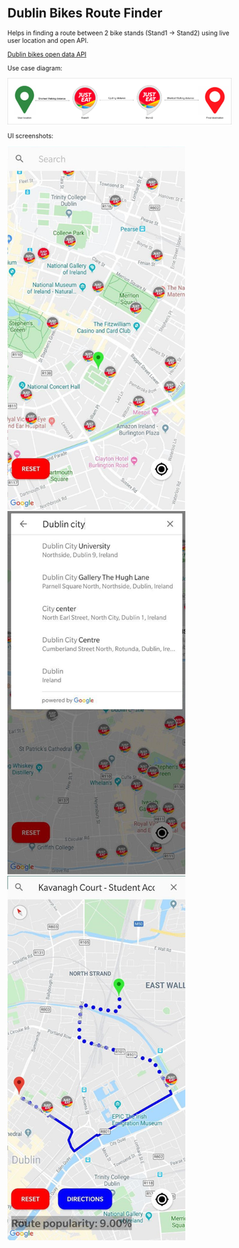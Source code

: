 # Dublin Bikes Route Finder

Helps in finding a route between 2 bike stands (Stand1 -> Stand2) using live user location and open API.

[Dublin bikes open data API](https://developer.jcdecaux.com/#/opendata/vls?page=getstarted)

Use case diagram:

![Alt text](screenshots/use_case.jpg)


UI screenshots:

<img src="screenshots/1st.jpg" width="400">

<img src="screenshots/2nd.jpg" width="400">

<img src="screenshots/3rd.jpg" width="400">
